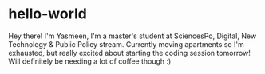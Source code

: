# hello-world
Hey there! 
I'm Yasmeen, I'm a master's student at SciencesPo, Digital, New Technology & Public Policy stream. Currently moving apartments so I'm exhausted, but really excited about starting the coding session tomorrow! 
Will definitely be needing a lot of coffee though :)
